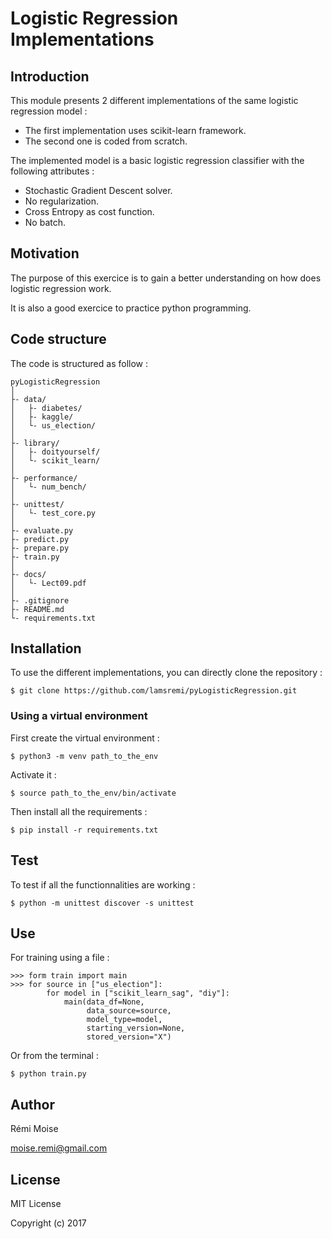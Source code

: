 # Logistic Regression Implementations


## Introduction

This module presents 2 different implementations of the same logistic regression model :
* The first implementation uses scikit-learn framework.
* The second one is coded from scratch.

The implemented model is a basic logistic regression classifier with the following attributes :
* Stochastic Gradient Descent solver.
* No regularization.
* Cross Entropy as cost function.
* No batch.


## Motivation

The purpose of this exercice is to gain a better understanding on how does logistic regression work.

It is also a good exercice to practice python programming.

## Code structure

The code is structured as follow :

```
pyLogisticRegression
│
├- data/
│   ├- diabetes/
│   ├- kaggle/
│   └- us_election/
│
├- library/
│   ├- doityourself/
│   └- scikit_learn/
│
├- performance/
│   └- num_bench/
│
├- unittest/
│   └- test_core.py
│
├- evaluate.py
├- predict.py
├- prepare.py
├- train.py
│
├- docs/
│   └- Lect09.pdf
│
├- .gitignore
├- README.md
└- requirements.txt
```

## Installation

To use the different implementations, you can directly clone the repository :

```
$ git clone https://github.com/lamsremi/pyLogisticRegression.git
```

### Using a virtual environment

First create the virtual environment :

```
$ python3 -m venv path_to_the_env
```

Activate it :

```
$ source path_to_the_env/bin/activate
```

Then install all the requirements :

```
$ pip install -r requirements.txt
```

## Test

To test if all the functionnalities are working :

```
$ python -m unittest discover -s unittest
```

## Use

For training using a file :

```
>>> form train import main
>>> for source in ["us_election"]:
        for model in ["scikit_learn_sag", "diy"]:
            main(data_df=None,
                 data_source=source,
                 model_type=model,
                 starting_version=None,
                 stored_version="X")
```

Or from the terminal :

```
$ python train.py
```


## Author

Rémi Moise

moise.remi@gmail.com

## License

MIT License

Copyright (c) 2017